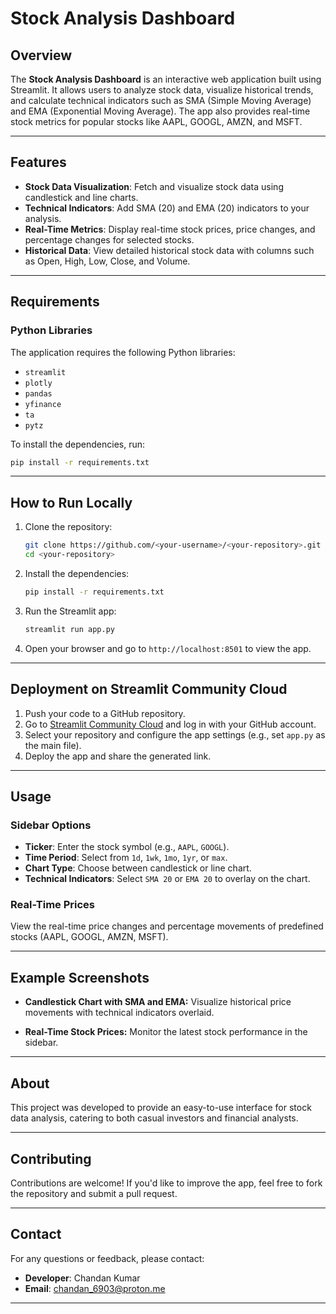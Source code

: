 # Stock Analysis Dashboard

## Overview
The **Stock Analysis Dashboard** is an interactive web application built using Streamlit. It allows users to analyze stock data, visualize historical trends, and calculate technical indicators such as SMA (Simple Moving Average) and EMA (Exponential Moving Average). The app also provides real-time stock metrics for popular stocks like AAPL, GOOGL, AMZN, and MSFT.

---

## Features
- **Stock Data Visualization**: Fetch and visualize stock data using candlestick and line charts.
- **Technical Indicators**: Add SMA (20) and EMA (20) indicators to your analysis.
- **Real-Time Metrics**: Display real-time stock prices, price changes, and percentage changes for selected stocks.
- **Historical Data**: View detailed historical stock data with columns such as Open, High, Low, Close, and Volume.

---

## Requirements

### Python Libraries
The application requires the following Python libraries:
- `streamlit`
- `plotly`
- `pandas`
- `yfinance`
- `ta`
- `pytz`

To install the dependencies, run:
```bash
pip install -r requirements.txt
```

---

## How to Run Locally
1. Clone the repository:
   ```bash
   git clone https://github.com/<your-username>/<your-repository>.git
   cd <your-repository>
   ```

2. Install the dependencies:
   ```bash
   pip install -r requirements.txt
   ```

3. Run the Streamlit app:
   ```bash
   streamlit run app.py
   ```

4. Open your browser and go to `http://localhost:8501` to view the app.

---

## Deployment on Streamlit Community Cloud
1. Push your code to a GitHub repository.
2. Go to [Streamlit Community Cloud](https://streamlit.io/cloud) and log in with your GitHub account.
3. Select your repository and configure the app settings (e.g., set `app.py` as the main file).
4. Deploy the app and share the generated link.

---

## Usage
### Sidebar Options
- **Ticker**: Enter the stock symbol (e.g., `AAPL`, `GOOGL`).
- **Time Period**: Select from `1d`, `1wk`, `1mo`, `1yr`, or `max`.
- **Chart Type**: Choose between candlestick or line chart.
- **Technical Indicators**: Select `SMA 20` or `EMA 20` to overlay on the chart.

### Real-Time Prices
View the real-time price changes and percentage movements of predefined stocks (AAPL, GOOGL, AMZN, MSFT).

---

## Example Screenshots
- **Candlestick Chart with SMA and EMA:**
  Visualize historical price movements with technical indicators overlaid.

- **Real-Time Stock Prices:**
  Monitor the latest stock performance in the sidebar.

---

## About
This project was developed to provide an easy-to-use interface for stock data analysis, catering to both casual investors and financial analysts.

---


## Contributing
Contributions are welcome! If you'd like to improve the app, feel free to fork the repository and submit a pull request.

---

## Contact
For any questions or feedback, please contact:
- **Developer**: Chandan Kumar
- **Email**: chandan_6903@proton.me

---

